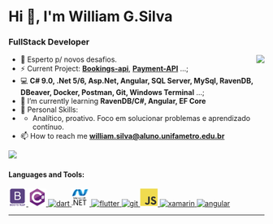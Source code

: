 ###
<h1 align="left">Hi 👋, I'm William G.Silva</h1>
<h3 align="left">FullStack Developer</h3>
<!--👨🏻‍💻 FullStack Developer 👨🏻‍💻-->  

<img align="right" height="80" src="https://github.com/wayou/t-rex-runner/blob/gh-pages/assets/screenshot.gif"/>

- 🚀 Esperto p/ novos desafios.   
- ⚡ Current Project: <a href="https://github.com/William-io/bookings-api" target="_blank" target="_blank"><b>Bookings-api</b></a>, <a href="https://github.com/William-io/Payment" target="_blank"><b>Payment-API</b></a> ...; <!--Trabalho atual-->
- 💻 **C# 9.0, .Net 5/6, Asp.Net, Angular, SQL Server, MySql, RavenDB, DBeaver, Docker, Postman, Git, Windows Terminal** ...;  <!--tecnologia atual-->
- 📘 I’m currently learning **RavenDB/C#, Angular, EF Core <!--UIKit, React, TypeScript, Context/Forms,-->**    
- 💬 Personal Skills: 
- - Analítico, proativo. Foco em solucionar problemas e aprendizado contínuo. 
- 📫 How to reach me **william.silva@aluno.unifametro.edu.br**  

<a href="https://www.linkedin.com/in/william-io/" target="_blank"> <img src="https://img.shields.io/badge/linkedin-%230077B5.svg?&style=for-the-badge&logo=linkedin&logoColor=white" /></a>



<h4 align="left">Languages and Tools:</h4>
<p align="left"> <a href="https://getbootstrap.com" target="_blank"> <img src="https://raw.githubusercontent.com/devicons/devicon/master/icons/bootstrap/bootstrap-plain-wordmark.svg" alt="bootstrap" width="35" height="35"/> </a> <a href="https://www.w3schools.com/cs/" target="_blank"> <img src="https://raw.githubusercontent.com/devicons/devicon/master/icons/csharp/csharp-original.svg" alt="csharp" width="35" height="35"/> </a> <a href="https://dart.dev" target="_blank"> <img src="https://www.vectorlogo.zone/logos/dartlang/dartlang-icon.svg" alt="dart" width="35" height="35"/> </a> <a href="https://dotnet.microsoft.com/" target="_blank"> <img src="https://raw.githubusercontent.com/devicons/devicon/master/icons/dot-net/dot-net-original-wordmark.svg" alt="dotnet" width="35" height="35"/> </a> <a href="https://flutter.dev" target="_blank"> <img src="https://www.vectorlogo.zone/logos/flutterio/flutterio-icon.svg" alt="flutter" width="35" height="35"/> </a> <a href="https://git-scm.com/" target="_blank"> <img src="https://www.vectorlogo.zone/logos/git-scm/git-scm-icon.svg" alt="git" width="35" height="35"/> </a> <a href="https://developer.mozilla.org/en-US/docs/Web/JavaScript" target="_blank"> <img src="https://raw.githubusercontent.com/devicons/devicon/master/icons/javascript/javascript-original.svg" alt="javascript" width="35" height="35"/> </a> 
<a href="https://dotnet.microsoft.com/apps/xamarin" target="_blank"> <img src="https://raw.githubusercontent.com/detain/svg-logos/780f25886640cef088af994181646db2f6b1a3f8/svg/xamarin.svg" alt="xamarin" width="35" height="35"/> </a> 
<a href="https://angular.io" target="_blank"> <img src="https://angular.io/assets/images/logos/angular/angular.svg" alt="angular" width="38" height="38"/> </a></p>

---


<!--### my Stats
![Anurag's GitHub stats](https://github-readme-stats.vercel.app/api?username=William-io&show_icons=true)-->




